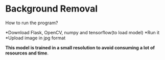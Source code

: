 # Background Removal

How to run the program?

*Download Flask, OpenCV, numpy and tensorflow(to load model)
*Run it 
*Upload image in jpg format

**This model is trained in a small resolution to avoid consuming a lot of resources and time**.


